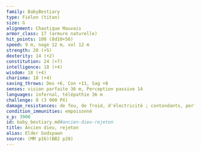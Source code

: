 ```yaml
---
family: BabyBestiary
type: Fiélon (titan)
size: G
alignment: Chaotique Mauvais
armor_class: 17 (armure naturelle)
hit_points: 100 (8d10+56)
speed: 9 m, nage 12 m, vol 12 m
strength: 20 (+5)
dexterity: 14 (+2)
constitution: 24 (+7)
intelligence: 18 (+4)
wisdom: 18 (+4)
charisma: 18 (+4)
saving_throws: Dex +6, Con +11, Sag +8
senses: vision parfaite 36 m, Perception passive 14
languages: infernal, télépathie 36 m
challenge: 8 (3 900 PX)
damage_resistances: de feu, de froid, d'électricité ; contondants, perforants et tranchants infligés par des attaques non magiquesd'acide, de feu et de poison
condition_immunities: empoisonné
x_p: 3900
id: baby_bestiary.md#ancien-dieu-rejeton
title: Ancien dieu, rejeton
alias: Elder Godspawn
source: (MM p16)(BB2 p28)
---
```


